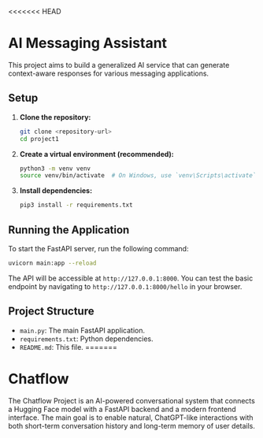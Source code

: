 <<<<<<< HEAD
# AI Messaging Assistant

This project aims to build a generalized AI service that can generate context-aware responses for various messaging applications.

## Setup

1.  **Clone the repository:**
    ```bash
    git clone <repository-url>
    cd project1
    ```

2.  **Create a virtual environment (recommended):**
    ```bash
    python3 -m venv venv
    source venv/bin/activate  # On Windows, use `venv\Scripts\activate`
    ```

3.  **Install dependencies:**
    ```bash
    pip3 install -r requirements.txt
    ```

## Running the Application

To start the FastAPI server, run the following command:

```bash
uvicorn main:app --reload
```

The API will be accessible at `http://127.0.0.1:8000`. You can test the basic endpoint by navigating to `http://127.0.0.1:8000/hello` in your browser.

## Project Structure

-   `main.py`: The main FastAPI application.
-   `requirements.txt`: Python dependencies.
-   `README.md`: This file. 
=======
# Chatflow
The Chatflow Project is an AI-powered conversational system that connects a Hugging Face model with a FastAPI backend and a modern frontend interface. The main goal is to enable natural, ChatGPT-like interactions with both short-term conversation history and long-term memory of user details.  
>>>>>>> 
